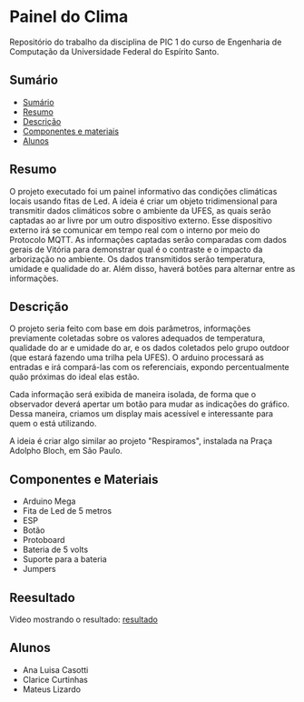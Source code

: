 # Painel do Clima
Repositório do trabalho da disciplina de PIC 1 do curso de Engenharia de Computação da Universidade Federal do Espírito Santo.

## Sumário
* [Sumário](#sumario)
* [Resumo](#resumo)
* [Descrição](#descricao)
* [Componentes e materiais](#componentes-e-materiais)
* [Alunos](#alunos)

## Resumo
O projeto executado foi um painel informativo das condições climáticas locais usando fitas de Led. 
A ideia é criar um objeto tridimensional para transmitir dados climáticos sobre o ambiente da UFES, as quais serão captadas ao ar livre por um outro dispositivo externo.
Esse dispositivo externo irá se comunicar em tempo real com o interno por meio do Protocolo MQTT.
As informações captadas serão comparadas com dados gerais de Vitória para demonstrar qual é o contraste e o impacto da arborização no ambiente. 
Os dados transmitidos serão temperatura, umidade e qualidade do ar. Além disso, haverá botões para alternar entre as informações.

## Descrição
O projeto seria feito com base em dois parâmetros, informações previamente coletadas sobre os valores adequados de temperatura, qualidade do ar e umidade do ar, e os dados coletados pelo grupo outdoor (que estará fazendo uma trilha pela UFES).
O arduino processará as entradas e irá compará-las com os referenciais, expondo percentualmente quão próximas do ideal elas estão.

Cada informação será exibida de maneira isolada, de forma que o observador deverá apertar um botão para mudar as indicações do gráfico. 
Dessa maneira, criamos um display mais acessível e interessante para quem o está utilizando.

A ideia é criar algo similar ao projeto "Respiramos", instalada na Praça Adolpho Bloch, em São Paulo.

## Componentes e Materiais
* Arduino Mega
* Fita de Led de 5 metros
* ESP
* Botão
* Protoboard
* Bateria de 5 volts
* Suporte para a bateria
* Jumpers

## Reesultado
Video mostrando o resultado: [resultado]()

## Alunos
* Ana Luisa Casotti
* Clarice Curtinhas
* Mateus Lizardo
